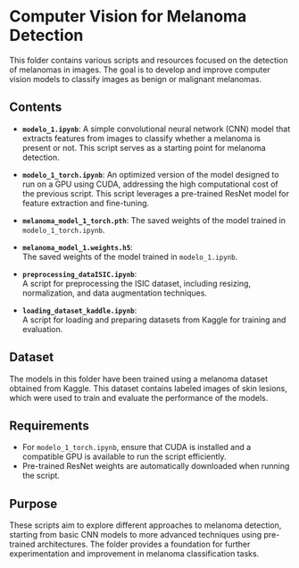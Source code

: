 # Computer Vision for Melanoma Detection

This folder contains various scripts and resources focused on the detection of melanomas in images. The goal is to develop and improve computer vision models to classify images as benign or malignant melanomas.

## Contents

- **`modelo_1.ipynb`**: 
  A simple convolutional neural network (CNN) model that extracts features from images to classify whether a melanoma is present or not. This script serves as a starting point for melanoma detection.

- **`modelo_1_torch.ipynb`**: 
  An optimized version of the model designed to run on a GPU using CUDA, addressing the high computational cost of the previous script. This script leverages a pre-trained ResNet model for feature extraction and fine-tuning.

- **`melanoma_model_1_torch.pth`**: 
  The saved weights of the model trained in `modelo_1_torch.ipynb`.

- **`melanoma_model_1.weights.h5`**:  
  The saved weights of the model trained in `modelo_1.ipynb`.

- **`preprocessing_dataISIC.ipynb`**:  
  A script for preprocessing the ISIC dataset, including resizing, normalization, and data augmentation techniques.

- **`loading_dataset_kaddle.ipynb`**:  
  A script for loading and preparing datasets from Kaggle for training and evaluation.

## Dataset

The models in this folder have been trained using a melanoma dataset obtained from Kaggle. This dataset contains labeled images of skin lesions, which were used to train and evaluate the performance of the models.


## Requirements


- For `modelo_1_torch.ipynb`, ensure that CUDA is installed and a compatible GPU is available to run the script efficiently.
- Pre-trained ResNet weights are automatically downloaded when running the script.

## Purpose

These scripts aim to explore different approaches to melanoma detection, starting from basic CNN models to more advanced techniques using pre-trained architectures. The folder provides a foundation for further experimentation and improvement in melanoma classification tasks.
